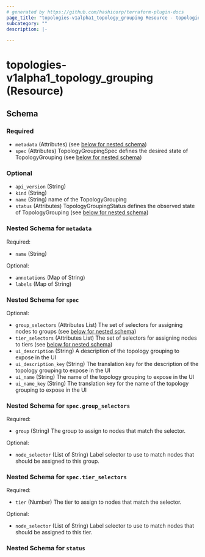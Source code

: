 ```yaml
---
# generated by https://github.com/hashicorp/terraform-plugin-docs
page_title: "topologies-v1alpha1_topology_grouping Resource - topologies-v1alpha1"
subcategory: ""
description: |-
  
---
```


# topologies-v1alpha1_topology_grouping (Resource)





<!-- schema generated by tfplugindocs -->
## Schema

### Required

- `metadata` (Attributes) (see [below for nested schema](#nestedatt--metadata))
- `spec` (Attributes) TopologyGroupingSpec defines the desired state of TopologyGrouping (see [below for nested schema](#nestedatt--spec))

### Optional

- `api_version` (String)
- `kind` (String)
- `name` (String) name of the TopologyGrouping
- `status` (Attributes) TopologyGroupingStatus defines the observed state of TopologyGrouping (see [below for nested schema](#nestedatt--status))

<a id="nestedatt--metadata"></a>
### Nested Schema for `metadata`

Required:

- `name` (String)

Optional:

- `annotations` (Map of String)
- `labels` (Map of String)


<a id="nestedatt--spec"></a>
### Nested Schema for `spec`

Optional:

- `group_selectors` (Attributes List) The set of selectors for assigning nodes to groups (see [below for nested schema](#nestedatt--spec--group_selectors))
- `tier_selectors` (Attributes List) The set of selectors for assigning nodes to tiers (see [below for nested schema](#nestedatt--spec--tier_selectors))
- `ui_description` (String) A description of the topology grouping to expose in the UI
- `ui_description_key` (String) The translation key for the description of the topology grouping to expose in the UI
- `ui_name` (String) The name of the topology grouping to expose in the UI
- `ui_name_key` (String) The translation key for the name of the topology grouping to expose in the UI

<a id="nestedatt--spec--group_selectors"></a>
### Nested Schema for `spec.group_selectors`

Required:

- `group` (String) The group to assign to nodes that match the selector.

Optional:

- `node_selector` (List of String) Label selector to use to match nodes that should be assigned to this group.


<a id="nestedatt--spec--tier_selectors"></a>
### Nested Schema for `spec.tier_selectors`

Required:

- `tier` (Number) The tier to assign to nodes that match the selector.

Optional:

- `node_selector` (List of String) Label selector to use to match nodes that should be assigned to this tier.



<a id="nestedatt--status"></a>
### Nested Schema for `status`
